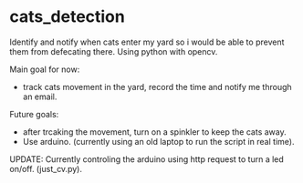 # cats_detection

Identify and notify when cats enter my yard so i would be able to prevent them from defecating there. Using python with opencv.

Main goal for now:
- track cats movement in the yard, record the time and notify me through an email.

Future goals:
- after trcaking the movement, turn on a spinkler to keep the cats away.
- Use arduino. (currently using an old laptop to run the script in real time).

UPDATE:
Currently controling the arduino using http request to turn a led on/off. (just_cv.py).
